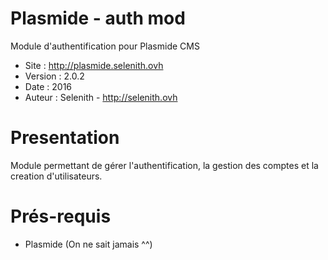 Plasmide - auth mod
========

Module d'authentification pour Plasmide CMS

- Site :	http://plasmide.selenith.ovh
- Version :	2.0.2
- Date : 	2016
- Auteur : 	Selenith - http://selenith.ovh


Presentation
============

Module permettant de gérer l'authentification, la gestion des comptes et la creation d'utilisateurs.


Prés-requis
===========
- Plasmide (On ne sait jamais ^^)


